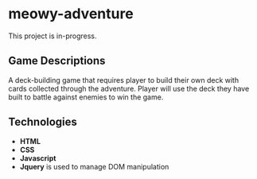 # meowy-adventure
This project is in-progress.
## Game Descriptions
A deck-building game that requires player to build their own deck with cards collected through the adventure. Player will use the deck they have built to battle against enemies to win the game. 
## Technologies
* **HTML**
* **CSS**
* **Javascript**
* **Jquery** is used to manage DOM manipulation 
